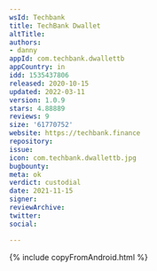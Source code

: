 ```yaml
---
wsId: Techbank
title: TechBank Dwallet
altTitle: 
authors:
- danny
appId: com.techbank.dwallettb
appCountry: in
idd: 1535437806
released: 2020-10-15
updated: 2022-03-11
version: 1.0.9
stars: 4.88889
reviews: 9
size: '61770752'
website: https://techbank.finance
repository: 
issue: 
icon: com.techbank.dwallettb.jpg
bugbounty: 
meta: ok
verdict: custodial
date: 2021-11-15
signer: 
reviewArchive: 
twitter: 
social: 

---
```


{% include copyFromAndroid.html %}
